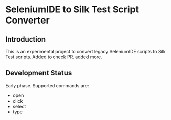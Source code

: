 # SeleniumIDE to Silk Test Script Converter

## Introduction
This is an experimental project to convert legacy SeleniumIDE scripts to Silk Test scripts.
Added to check PR.
added more.

## Development Status
Early phase.  Supported commands are:
* open
* click
* select
* type